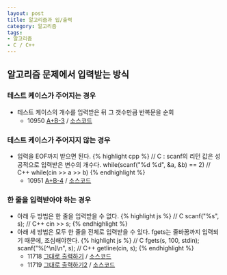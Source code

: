 ```yaml
---
layout: post
title: 알고리즘과 입/출력
category: 알고리즘
tags:
- 알고리즘
- C / C++
---
```


## 알고리즘 문제에서 입력받는 방식

### 테스트 케이스가 주어지는 경우
* 테스트 케이스의 개수를 입력받은 뒤 그 갯수만큼 반복문을 순회
  * 10950 [A+B-3](https://www.acmicpc.net/problem/10950) / [소스코드](https://github.com/dev-jangwon/algorithm/blob/master/201702/20170203/10950.c)

### 테스트 케이스가 주어지지 않는 경우
* 입력을 EOF까지 받으면 된다.
{% highlight cpp %}
// C : scanf의 리턴 값은 성공적으로 입력받은 변수의 개수다.
while(scanf("%d %d", &a, &b) == 2)
// C++
while(cin >> a >> b)
{% endhighlight %}
  * 10951 [A+B-4](https://www.acmicpc.net/problem/10951) / [소스코드](https://github.com/dev-jangwon/algorithm/blob/master/201701/20170121/10951.c)

### 한 줄을 입력받아야 하는 경우
* 아래 두 방법은 한 줄을 입력받을 수 없다.
{% highlight js %}
// C
scanf("%s", s);
// C++
cin >> s;
{% endhighlight %}
* 아래 세 방법은 모두 한 줄을 전체로 입력받을 수 있다. fgets는 줄바꿈까지 입력되기 때문에, 조심해야한다.
{% highlight js %}
// C
fgets(s, 100, stdin);
scanf("%[^\n]\n", s);
// C++
getline(cin, s);
{% endhighlight %}
  * 11718 [그대로 출력하기](https://www.acmicpc.net/problem/11718) / [소스코드](https://github.com/dev-jangwon/algorithm/blob/master/201701/20170121/11718.c)
  * 11719 [그대로 출력하기2](https://www.acmicpc.net/problem/11719) / [소스코드](https://github.com/dev-jangwon/algorithm/blob/master/201701/20170121/11719.c)
